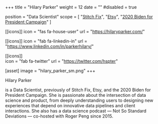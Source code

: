 +++
title = "Hilary Parker"
weight = 12
date = ""
#disabled = true

position = "Data Scientist"
scope = [
  "[Stitch Fix](https://multithreaded.stitchfix.com/)",
  "[Etsy](https://www.dsml.etsy.com/)",
  "[2020 Biden for President Campaign](https://www.democracyinaction.us/2020/biden/bidenorg2.html)"
]

[[icons]]
  icon = "fas fa-house-user"
  url = "https://hilaryparker.com/"
  
[[icons]]
  icon = "fab fa-linkedin-in"
  url = "https://www.linkedin.com/in/parkerhilary/"
  
[[icons]]  
  icon = "fab fa-twitter"
  url = "https://twitter.com/hspter"

[asset]
  image = "hilary_parker_sm.png"
+++

Hilary Parker

is a Data Scientist, previously of Stitch Fix, Etsy, and the 2020 Biden for President Campaign. She is passionate about the intersection of data science and product, from deeply understanding users to designing new experiences that depend on innovative data pipelines and client interactions. She also has a data science podcast — Not So Standard Deviations — co-hosted with Roger Peng since 2015. 
